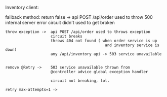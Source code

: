 Inventory client:

fallback method:
    return false -> api POST /api/order used to throw 500 internal server error
                    circuit didn't used to get broken

    throw exception ->  api POST /api/order used to throws exception
                        circuit breaks
                        throws 404 not found ( when order service is up
                                                and inventory service is down)
                        any /api/inventory api -> 503 service unavailable


    remove @Retry ->    503 service unavailable thrown from 
                        @controller advice global exception handler

                        circuit not breaking, lol.

    retry max-attempts=1 -> 
                
                        